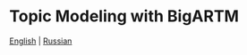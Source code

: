 Topic Modeling with BigARTM
===========================

[English](http://github.com/bigartm/bigartm-book/blob/master/Topic_Modeling_with_BigARTM.ipynb) | [Russian](http://github.com/bigartm/bigartm-book/blob/master/Topic_Modeling_with_BigARTM_RU.ipynb)
